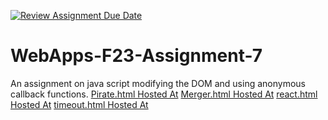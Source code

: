 [![Review Assignment Due Date](https://classroom.github.com/assets/deadline-readme-button-24ddc0f5d75046c5622901739e7c5dd533143b0c8e959d652212380cedb1ea36.svg)](https://classroom.github.com/a/Kv-XePEp)

# WebApps-F23-Assignment-7

An assignment on java script modifying the DOM and using anonymous callback functions.
[Pirate.html Hosted At](https://44-563-webapps-f23.github.io/44563-webapps-f23-assignment7-phkphk007/pirate.html)
[Merger.html Hosted At](https://44-563-webapps-f23.github.io/44563-webapps-f23-assignment7-phkphk007/merger.html)
[react.html Hosted At](https://44-563-webapps-f23.github.io/44563-webapps-f23-assignment7-phkphk007/react.html)
[timeout.html Hosted At](https://44-563-webapps-f23.github.io/44563-webapps-f23-assignment7-phkphk007/timeout.html)
